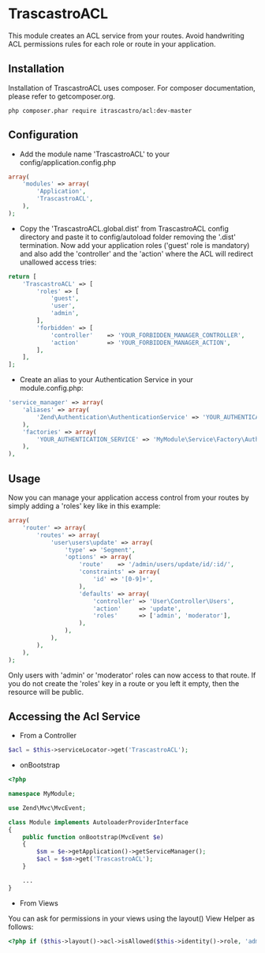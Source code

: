 TrascastroACL
=============

This module creates an ACL service from your routes. Avoid handwriting ACL permissions rules for each role or route in your application.

Installation
------------

Installation of TrascastroACL uses composer. For composer documentation, please refer to getcomposer.org.

    php composer.phar require itrascastro/acl:dev-master


Configuration
-------------

- Add the module name 'TrascastroACL' to your config/application.config.php

```php
array(
    'modules' => array(
        'Application',
        'TrascastroACL',
    ),
);
```

- Copy the 'TrascastroACL.global.dist' from TrascastroACL config directory and paste it to config/autoload folder removing the '.dist' termination. Now add your application roles ('guest' role is mandatory) and 
also add the 'controller' and the 'action' where the ACL will redirect unallowed access tries:

```php
return [
    'TrascastroACL' => [
        'roles' => [
            'guest',
            'user',
            'admin',
        ],
        'forbidden' => [
            'controller'    => 'YOUR_FORBIDDEN_MANAGER_CONTROLLER',
            'action'        => 'YOUR_FORBIDDEN_MANAGER_ACTION',
        ],
    ],
];
```

- Create an alias to your Authentication Service in your module.config.php:

```php
'service_manager' => array(
    'aliases' => array(
        'Zend\Authentication\AuthenticationService' => 'YOUR_AUTHENTICATION_SERVICE',
    ),
    'factories' => array(
        'YOUR_AUTHENTICATION_SERVICE' => 'MyModule\Service\Factory\AuthenticationServiceFactory',
    ),
),
```

Usage
-----

Now you can manage your application access control from your routes by simply adding a 'roles' key like in this example:

```php
array(
    'router' => array(
        'routes' => array(
            'user\users\update' => array(
                'type' => 'Segment',
                'options' => array(
                    'route'    => '/admin/users/update/id/:id/',
                    'constraints' => array(
                        'id' => '[0-9]+',
                    ),
                    'defaults' => array(
                        'controller' => 'User\Controller\Users',
                        'action'     => 'update',
                        'roles'      => ['admin', 'moderator'],
                    ),
                ),
            ),
        ),
    ),
);
```

Only users with 'admin' or 'moderator' roles can now access to that route. If you do not create the 'roles' key in a route or you left it empty, then the resource will be public.

Accessing the Acl Service
-------------------------

- From a Controller

```php
$acl = $this->serviceLocator->get('TrascastroACL');
```

- onBootstrap

```php
<?php

namespace MyModule;

use Zend\Mvc\MvcEvent;

class Module implements AutoloaderProviderInterface
{
    public function onBootstrap(MvcEvent $e)
    {
        $sm = $e->getApplication()->getServiceManager();
        $acl = $sm->get('TrascastroACL');
    }

    ...
}
```

- From Views

You can ask for permissions in your views using the layout() View Helper as follows:

```php
<?php if ($this->layout()->acl->isAllowed($this->identity()->role, 'admin\users\update')): ?>
```
